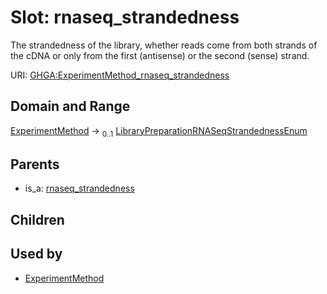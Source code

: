 
# Slot: rnaseq_strandedness


The strandedness of the library, whether reads come from both strands of the cDNA or only from the first (antisense) or the second (sense) strand.

URI: [GHGA:ExperimentMethod_rnaseq_strandedness](https://w3id.org/GHGA/ExperimentMethod_rnaseq_strandedness)


## Domain and Range

[ExperimentMethod](ExperimentMethod.md) &#8594;  <sub>0..1</sub> [LibraryPreparationRNASeqStrandednessEnum](LibraryPreparationRNASeqStrandednessEnum.md)

## Parents

 *  is_a: [rnaseq_strandedness](rnaseq_strandedness.md)

## Children


## Used by

 * [ExperimentMethod](ExperimentMethod.md)

